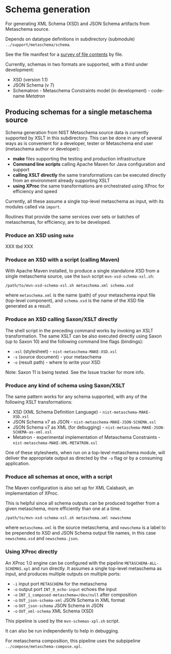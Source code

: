 # Schema generation

For generating XML Schema (XSD) and JSON Schema artifacts from Metaschema source.

Depends on datatype definitions in subdirectory (submodule) `../support/metaschema/schema`. 

See the file manifest for a [survey of file contents](manifest.md) by file.


Currently, schemas in two formats are supported, with a third under development:

- XSD (version 1.1)
- JSON Schema (v 7)
- Schematron - Metaschema Constraints model (in development) - code-name *Metatron*

## Producing schemas for a single metaschema source

Schema generation from NIST Metaschema source data is currently supported by XSLT in this subdirectory. This can be done in any of several ways as is convenient for a developer, tester or Metaschema end user (metaschema author or developer):

- **make** files supporting the testing and production infrastructure
- **Command line scripts** calling Apache Maven for Java configuration and support
- **calling XSLT directly** the same transformations can be executed directly from an environment already supporting XSLT
- **using XProc** the same transformations are orchestrated using XProc for efficiency and speed

Currently, all these assume a single top-level metaschema as input, with its modules called via `import`.

Routines that provide the same services over sets or batches of metaschemas, for efficiency, are to be developed.
### Produce an XSD using `make`

XXX tbd XXX

### Produce an XSD with a script (calling Maven)

With Apache Maven installed, to produce a single standalone XSD from a single metaschema source, use the `bash` script `mvn-xsd-schema-xsl.sh`:

```
/path/to/mvn-xsd-schema-xsl.sh metaschema.xml schema.xsd
```

where `metaschema.xml` is the name (path) of your metaschema input file (top-level component), and `schema.xsd` is the name of the XSD file generated as a result.

### Produce an XSD calling Saxon/XSLT directly

The shell script in the preceding command works by invoking an XSLT transformation. The same XSLT can be also executed directly using Saxon (up to Saxon 10) and the following command line flags (bindings):

- `-xsl` (stylesheet) - `nist-metaschema-MAKE-XSD.xsl`
- `-s` (source document) - your metaschema
- `-o` (result path) - where to write your XSD

Note: Saxon 11 is being tested. See the Issue tracker for more info.

### Produce any kind of schema using Saxon/XSLT

The same pattern works for any schema supported, with any of the following XSLT transformations:

- XSD (XML Schema Definition Language) - `nist-metaschema-MAKE-XSD.xsl`
- JSON Schema v7 as JSON - `nist-metaschema-MAKE-JSON-SCHEMA.xsl`
- JSON Schema v7 as XML (for debugging) - `nist-metaschema-MAKE-JSON-SCHEMA-as-xml.xsl`
- Metatron - experimental implementation of Metaschema Constraints - `nist-metaschema-MAKE-XML-METATRON.xsl`

One of these stylesheets, when run on a top-level metaschema module, will deliver the appropriate output as directed by the `-o` flag or by a consuming application.

### Produce all schemas at once, with a script

The Maven configuration is also set up for XML Calabash, an implementation of XProc.

This is helpful since all schema outputs can be produced together from a given metaschema, more efficiently than one at a time.

```
/path/to/mvn-xsd-schema-xsl.sh metaschema.xml newschema
```

where `metaschema.xml` is the source metaschema, and `newschema` is a label to be prepended to XSD and JSON Schema output file names, in this case `newschema.xsd` and `newschema.json`.

### Using XProc directly

An XProc 1.0 engine can be configured with the pipeline `METASCHEMA-ALL-SCHEMAS.xpl` and run directly. It assumes a single top-level metaschema as input, and produces multiple outputs on multiple ports:

- `-i` input port `METASCHEMA` for the metaschema
- `-o` output port `INT_0_echo-input` echoes the input
- `-o` `INT_1_composed-metaschema=/dev/null` after composition
- `-o` `OUT_json-schema-xml` JSON Schema in XML format
- `-o` `OUT_json-schema` JSON Schema in JSON
- `-o` `OUT_xml-schema` XML Schema (XSD)

This pipeline is used by the `mvn-schemas-xpl.sh` script.

It can also be run independently to help in debugging.

For metaschema composition, this pipeline uses the subpipeline `../compose/metaschema-compose.xpl`.
